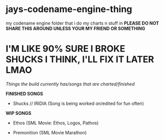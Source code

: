 # jays-codename-engine-thing
my codename engine folder that i do my charts n stuff in
**PLEASE DO NOT SHARE THIS AROUND UNLESS YOUR MY FRIEND OR SOMETHING**

# I'M LIKE 90% SURE I BROKE SHUCKS I THINK, I'LL FIX IT LATER LMAO

_Things the build currently has/songs that are charted/finished_

**FINISHED SONGS**

- Shucks // IRIDIA (Song is being worked on/edited for fun often)

**WIP SONGS**

- Ethos (SML Movie: Ethos, Logos, Pathos)

- Premonition (SML Movie Marathon)

